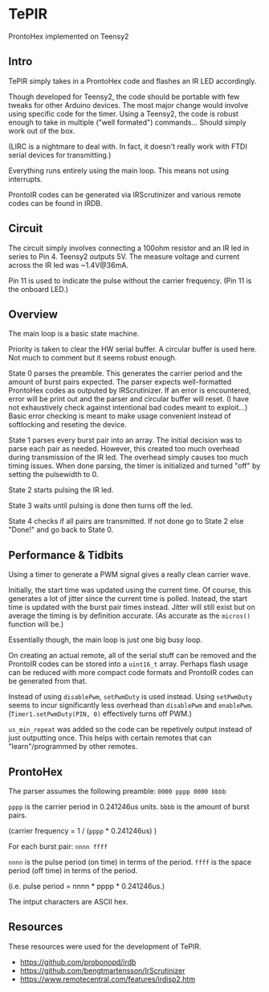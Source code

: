 # TePIR
ProntoHex implemented on Teensy2

## Intro
TePIR simply takes in a ProntoHex code and flashes an IR LED accordingly.

Though developed for Teensy2, the code should be portable with few tweaks for other Arduino devices. The most major change would involve using specific code for the timer. Using a Teensy2, the code is robust enough to take in multiple ("well formated") commands... Should simply work out of the box.

(LIRC is a nightmare to deal with. In fact, it doesn't really work with FTDI serial devices for transmitting.)

Everything runs entirely using the main loop. This means not using interrupts.

ProntoIR codes can be generated via IRScrutinizer and various remote codes can be found in IRDB.

## Circuit
The circuit simply involves connecting a 100ohm resistor and an IR led in series to Pin 4. Teensy2 outputs 5V. The measure voltage and current across the IR led was ~1.4V@36mA.

Pin 11 is used to indicate the pulse without the carrier frequency. (Pin 11 is the onboard LED.)

## Overview
The main loop is a basic state machine.

Priority is taken to clear the HW serial buffer. A circular buffer is used here. Not much to comment but it seems robust enough.

State 0 parses the preamble. This generates the carrier period and the amount of burst pairs expected. The parser expects well-formatted ProntoHex codes as outputed by IRScrutinizer. If an error is encountered, error will be print out and the parser and circular buffer will reset. (I have not exhaustively check against intentional bad codes meant to exploit...) Basic error checking is meant to make usage convenient instead of softlocking and reseting the device.

State 1 parses every burst pair into an array. The initial decision was to parse each pair as needed. However, this created too much overhead during transmission of the IR led. The overhead simply causes too much timing issues. When done parsing, the timer is initialized and turned "off" by setting the pulsewidth to 0.

State 2 starts pulsing the IR led.

State 3 waits until pulsing is done then turns off the led.

State 4 checks if all pairs are transmitted. If not done go to State 2 else "Done!" and go back to State 0.

## Performance & Tidbits
Using a timer to generate a PWM signal gives a really clean carrier wave.

Initially, the start time was updated using the current time. Of course, this generates a lot of jitter since the current time is polled. Instead, the start time is updated with the burst pair times instead. Jitter will still exist but on average the timing is by definition accurate. (As accurate as the `micros()` function will be.)

Essentially though, the main loop is just one big busy loop.

On creating an actual remote, all of the serial stuff can be removed and the ProntoIR codes can be stored into a `uint16_t` array. Perhaps flash usage can be reduced with more compact code formats and ProntoIR codes can be generated from that.

Instead of using `disablePwm`, `setPwmDuty` is used instead. Using `setPwmDuty` seems to incur significantly less overhead than `disablePwm` and `enablePwm`. (`Timer1.setPwmDuty(PIN, 0)` effectively turns off PWM.)

`us_min_repeat` was added so the code can be repetively output instead of just outputting once. This helps with certain remotes that can "learn"/programmed by other remotes.

## ProntoHex
The parser assumes the following preamble: `0000 pppp 0000 bbbb`

`pppp` is the carrier period in 0.241246us units. `bbbb` is the amount of burst pairs.

(carrier frequency = 1 / (`pppp` * 0.241246us) )

For each burst pair: `nnnn ffff`

`nnnn` is the pulse period (on time) in terms of the period. `ffff` is the space period (off time) in terms of the period.

(i.e. pulse period = nnnn * pppp * 0.241246us.)

The intput characters are ASCII hex.

## Resources
These resources were used for the development of TePIR.

* https://github.com/probonopd/irdb
* https://github.com/bengtmartensson/IrScrutinizer
* https://www.remotecentral.com/features/irdisp2.htm
